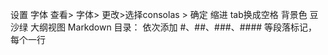 设置
字体
	查看> 字体> 更改>选择consolas > 确定
缩进
	tab换成空格
背景色
	豆沙绿
大纲视图
	Markdown 目录：
	依次添加 #、##、###、#### 等段落标记，每个一行
